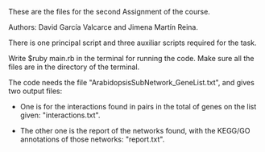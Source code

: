 These are the files for the second Assignment of the course.

Authors: David García Valcarce and Jimena Martín Reina.

There is one principal script and three auxiliar scripts required for the task.

Write $ruby main.rb in the terminal for running the code.
Make sure all the files are in the directory of the terminal.

The code needs the file "ArabidopsisSubNetwork_GeneList.txt", and gives two output files:

- One is for the interactions found in pairs in the total of genes on the list given: "interactions.txt".

- The other one is the report of the networks found, with the KEGG/GO annotations of those networks: "report.txt".

